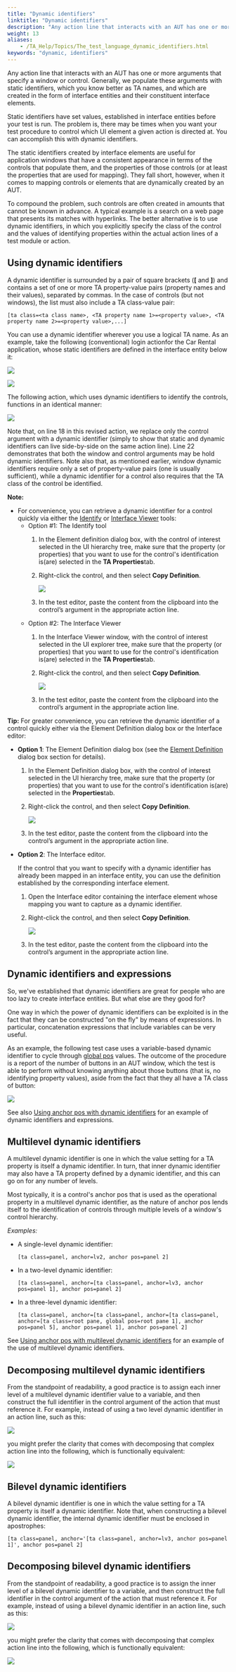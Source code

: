 ```yaml
--- 
title: "Dynamic identifiers"
linktitle: "Dynamic identifiers"
description: "Any action line that interacts with an AUT has one or more arguments that specify a window or control. Generally, we populate these arguments with static identifiers , which you know better as TA ..."
weight: 13
aliases: 
    - /TA_Help/Topics/The_test_language_dynamic_identifiers.html
keywords: "dynamic, identifiers"
---
```


Any action line that interacts with an AUT has one or more arguments that specify a window or control. Generally, we populate these arguments with static identifiers, which you know better as TA names, and which are created in the form of interface entities and their constituent interface elements.

Static identifiers have set values, established in interface entities before your test is run. The problem is, there may be times when you want your test procedure to control which UI element a given action is directed at. You can accomplish this with dynamic identifiers.

The static identifiers created by interface elements are useful for application windows that have a consistent appearance in terms of the controls that populate them, and the properties of those controls \(or at least the properties that are used for mapping\). They fall short, however, when it comes to mapping controls or elements that are dynamically created by an AUT.

To compound the problem, such controls are often created in amounts that cannot be known in advance. A typical example is a search on a web page that presents its matches with hyperlinks. The better alternative is to use dynamic identifiers, in which you explicitly specify the class of the control and the values of identifying properties within the actual action lines of a test module or action.

## Using dynamic identifiers

A dynamic identifier is surrounded by a pair of square brackets \(**\[** and **\]**\) and contains a set of one or more TA property-value pairs \(property names and their values\), separated by commas. In the case of controls \(but not windows\), the list must also include a TA class-value pair:

```
[ta class=<ta class name>, <TA property name 1>=<property value>, <TA property name 2>=<property value>,...]
```

You can use a dynamic identifier wherever you use a logical TA name. As an example, take the following \(conventional\) login actionfor the Car Rental application, whose static identifiers are defined in the interface entity below it:

![](/images/TA_Automation/Images/Static_identifiers.01a.png)

![](/images/TA_Help/Images/Static_identifiers.01b.png)

The following action, which uses dynamic identifiers to identify the controls, functions in an identical manner:

![](/images/TA_Automation/Images/Dynamic_identifiers.01a.png)

Note that, on line 18 in this revised action, we replace only the control argument with a dynamic identifier \(simply to show that static and dynamic identifiers can live side-by-side on the same action line\). Line 22 demonstrates that both the window and control arguments may be hold dynamic identifiers. Note also that, as mentioned earlier, window dynamic identifiers require only a set of property-value pairs \(one is usually sufficient\), while a dynamic identifier for a control also requires that the TA class of the control be identified.

**Note:**

-   For convenience, you can retrieve a dynamic identifier for a control quickly via either the [Identify](/TA_Help/Topics/Interface_def_client_interface_tool_identify.html) or [Interface Viewer](/TA_Help/Topics/Interface_def_Viewer_reading.html) tools:
    -   Option \#1: The Identify tool
        1.  In the Element definition dialog box, with the control of interest selected in the UI hierarchy tree, make sure that the property \(or properties\) that you want to use for the control's identification is\(are\) selected in the **TA Properties**tab.
        2.  Right-click the control, and then select **Copy Definition**.

            ![](/images/TA_Automation/Images/Dynamic_identifiers_identify.png)

        3.  In the test editor, paste the content from the clipboard into the control’s argument in the appropriate action line.
    -   Option \#2: The Interface Viewer
        1.  In the Interface Viewer window, with the control of interest selected in the UI explorer tree, make sure that the property \(or properties\) that you want to use for the control's identification is\(are\) selected in the **TA Properties**tab.
        2.  Right-click the control, and then select **Copy Definition**.

            ![](/images/TA_Automation/Images/Dynamic_identifiers_viewer.png)

        3.  In the test editor, paste the content from the clipboard into the control’s argument in the appropriate action line.

**Tip:** For greater convenience, you can retrieve the dynamic identifier of a control quickly either via the Element Definition dialog box or the Interface editor:

-   **Option 1**: The Element Definition dialog box \(see the [Element Definition](/TA_Help/Topics/Interface_def_client_interface_tool_identify.html) dialog box section for details\).
    1.  In the Element Definition dialog box, with the control of interest selected in the UI hierarchy tree, make sure that the property \(or properties\) that you want to use for the control's identification is\(are\) selected in the **Properties**tab.
    2.  Right-click the control, and then select **Copy Definition**.

        ![](/images/TA_Automation/Images/Copy_definition_Element_definition_dlg.png)

    3.  In the test editor, paste the content from the clipboard into the control’s argument in the appropriate action line.
-   **Option 2**: The Interface editor.

    If the control that you want to specify with a dynamic identifier has already been mapped in an interface entity, you can use the definition established by the corresponding interface element.

    1.  Open the Interface editor containing the interface element whose mapping you want to capture as a dynamic identifier.
    2.  Right-click the control, and then select **Copy Definition**.

        ![](/images/TA_Automation/Images/Copy_definition_Interface_editor.png)

    3.  In the test editor, paste the content from the clipboard into the control’s argument in the appropriate action line.

## Dynamic identifiers and expressions

So, we've established that dynamic identifiers are great for people who are too lazy to create interface entities. But what else are they good for?

One way in which the power of dynamic identifiers can be exploited is in the fact that they can be constructed "on the fly" by means of expressions. In particular, concatenation expressions that include variables can be very useful.

As an example, the following test case uses a variable-based dynamic identifier to cycle through [global pos](/TA_Help/Topics/Interface_def_global_pos.html) values. The outcome of the procedure is a report of the number of buttons in an AUT window, which the test is able to perform without knowing anything about those buttons \(that is, no identifying property values\), aside from the fact that they all have a TA class of button:

![](/images/TA_Automation/Images/Dynamic_identifier_with_expression.01.png)

See also [Using anchor pos with dynamic identifiers](/TA_Help/Topics/prop_anchor.example_02.html) for an example of dynamic identifiers and expressions.

## Multilevel dynamic identifiers

A multilevel dynamic identifier is one in which the value setting for a TA property is itself a dynamic identifier. In turn, that inner dynamic identifier may also have a TA property defined by a dynamic identifier, and this can go on for any number of levels.

Most typically, it is a control's anchor pos that is used as the operational property in a multilevel dynamic identifier, as the nature of anchor pos lends itself to the identification of controls through multiple levels of a window's control hierarchy.

*Examples:*

-   A single-level dynamic identifier:

    ```
    [ta class=panel, anchor=lv2, anchor pos=panel 2]
    ```

-   In a two-level dynamic identifier:

    ```
    [ta class=panel, anchor=[ta class=panel, anchor=lv3, anchor pos=panel 1], anchor pos=panel 2]
    ```

-   In a three-level dynamic identifier:

    ```
    [ta class=panel, anchor=[ta class=panel, anchor=[ta class=panel, anchor=[ta class=root pane, global pos=root pane 1], anchor pos=panel 5], anchor pos=panel 1], anchor pos=panel 2]
    ```


See [Using anchor pos with multilevel dynamic identifiers](/TA_Help/Topics/prop_anchor.example_03.html) for an example of the use of multilevel dynamic identifiers.

## Decomposing multilevel dynamic identifiers

From the standpoint of readability, a good practice is to assign each inner level of a multilevel dynamic identifier value to a variable, and then construct the full identifier in the control argument of the action that must reference it. For example, instead of using a two level dynamic identifier in an action line, such as this:

![](/images/TA_Automation/Images/Dynamic_identifiers_multi_level_2a_fixed.png)

you might prefer the clarity that comes with decomposing that complex action line into the following, which is functionally equivalent:

![](/images/TA_Automation/Images/Dynamic_identifiers_multi_level_2b_fixed.png)

## Bilevel dynamic identifiers

A bilevel dynamic identifier is one in which the value setting for a TA property is itself a dynamic identifier. Note that, when constructing a bilevel dynamic identifier, the internal dynamic identifier must be enclosed in apostrophes:

```
[ta class=panel, anchor='[ta class=panel, anchor=lv3, anchor pos=panel 1]', anchor pos=panel 2]
```

## Decomposing bilevel dynamic identifiers

From the standpoint of readability, a good practice is to assign the inner level of a bilevel dynamic identifier to a variable, and then construct the full identifier in the control argument of the action that must reference it. For example, instead of using a bilevel dynamic identifier in an action line, such as this:

![](/images/TA_Automation/Images/Dynamic_identifiers_multi_level_2a.png)

you might prefer the clarity that comes with decomposing that complex action line into the following, which is functionally equivalent:

![](/images/TA_Automation/Images/Dynamic_identifiers_multi_level_2b.png)




